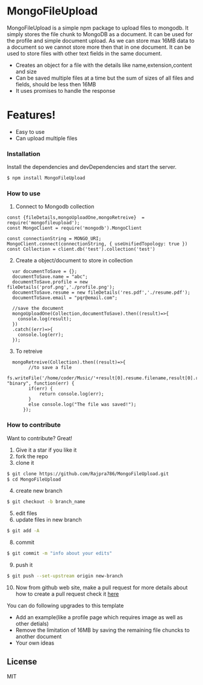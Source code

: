 # MongoFileUpload

MongoFileUpload is a simple npm package to upload files to mongodb. It simply stores the file chunk to MongoDB as a document. It can be used for the profile and simple document upload. As we can store max 16MB data to a document so we cannot store more then that in one document.  It can be used to store files with other text fields in the same document. 
  - Creates an object for a file with the details like name,extension,content and size 
  - Can be saved multiple files at a time but the sum of sizes of all files and fields, should be less then 16MB
  - It uses promises to handle the response

# Features!
  - Easy to use
  - Can upload multiple files

### Installation
Install the dependencies and devDependencies and start the server.

```sh
$ npm install MongoFileUpload
```

### How to use

1. Connect to Mongodb collection

```
const {fileDetails,mongoUploadOne,mongoRetreive}  = require('mongofileupload');
const MongoClient = require('mongodb').MongoClient

const connectionString = MONGO_URI;
MongoClient.connect(connectionString, { useUnifiedTopology: true })
const Collection = client.db('test').collection('test')

```

2. Create a object/document to store in collection

```
  var documentToSave = {};
  documentToSave.name = "abc";
  documentToSave.profile = new fileDetails('prof.png','./profile.png');
  documentToSave.resume = new fileDetails('res.pdf','./resume.pdf');
  documentToSave.email = "pqr@email.com";
  
  //save the document 
  mongoUploadOne(Collection,documentToSave).then((result)=>{
    console.log(result);
  })
  .catch((err)=>{
    console.log(err);
  });
```    

3. To retreive 

```
  mongoRetreive(Collection).then((result)=>{
        //to save a file 
      fs.writeFile('/home/coder/Music/'+result[0].resume.filename,result[0].resume.content, "binary", function(err) {
        if(err) {
            return console.log(err);
        }
        else console.log("The file was saved!");
      });
```

### How to contribute

Want to contribute? Great!
1. Give it a star if you like it
2. fork the repo
3. clone it

```sh
$ git clone https://github.com/Rajpra786/MongoFileUpload.git
$ cd MongoFileUpload
```

4. create new branch
```sh
$ git checkout -b branch_name
```
5. edit files
6. update files in new branch
```sh
$ git add -A
```
8. commit
```sh
$ git commit -m "info about your edits"
```
9. push it
```sh
$ git push --set-upstream origin new-branch
```
10. Now from github web site, make a pull request
for more details about how to create a pull request check it [here](https://www.digitalocean.com/community/tutorials/how-to-create-a-pull-request-on-github)

You can do following upgrades to this template
- Add an example(like a profile page which requires image as well as other detials)
- Remove the limitation of 16MB by saving the remaining file chuncks to another document
- Your own ideas



License
----

MIT


